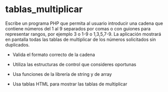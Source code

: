 # tablas_multiplicar
Escribe un programa PHP que permita al usuario introducir una cadena que contiene 
números del 1 al 9 separados por comas o con guiones para representar rangos, por ejemplo
3 o 1-9 o 1,3,5,7-9. La aplicación mostrará en pantalla todas las tablas de multiplicar 
de los números solicitados sin duplicados.

* Valida el formato correcto de la cadena

* Utiliza las estructuras de control que consideres oportunas

* Usa funciones de la librería de string y de array

* Usa tablas HTML para mostrar las tablas de multiplicar

